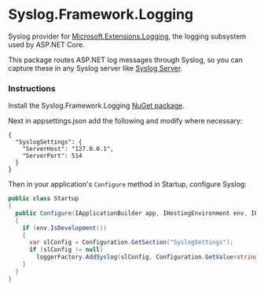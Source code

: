 # Syslog.Framework.Logging
Syslog provider for [Microsoft.Extensions.Logging](https://www.nuget.org/packages/Microsoft.Extensions.Logging), the logging subsystem used by ASP.NET Core.

This package routes ASP.NET log messages through Syslog, so you can capture these in any Syslog server like [Syslog Server](https://github.com/mguinness/syslogserver).

### Instructions

Install the Syslog.Framework.Logging [NuGet package](https://www.nuget.org/packages/Syslog.Framework.Logging).

Next in appsettings.json add the following and modify where necessary:

    {
      "SyslogSettings": {
        "ServerHost": "127.0.0.1",
        "ServerPort": 514
      }
    }

Then in your application's `Configure` method in Startup, configure Syslog:

```csharp
public class Startup
{
  public Configure(IApplicationBuilder app, IHostingEnvironment env, ILoggerFactory loggerFactory)
  {
    if (env.IsDevelopment())
    {
      var slConfig = Configuration.GetSection("SyslogSettings");
      if (slConfig != null)
        loggerFactory.AddSyslog(slConfig, Configuration.GetValue<string>("COMPUTERNAME", "localhost"));
    }
  }
}  
```